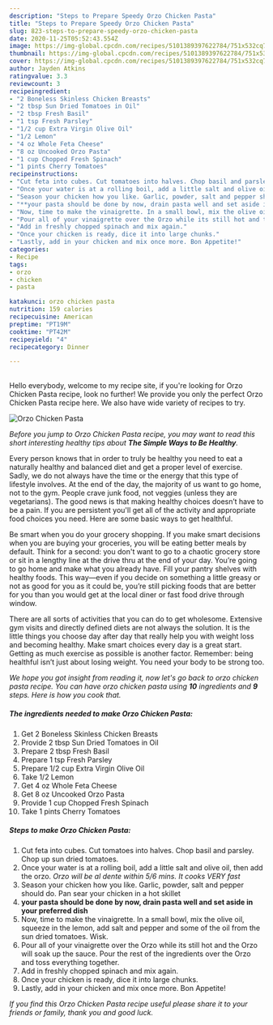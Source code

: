 ```yaml
---
description: "Steps to Prepare Speedy Orzo Chicken Pasta"
title: "Steps to Prepare Speedy Orzo Chicken Pasta"
slug: 823-steps-to-prepare-speedy-orzo-chicken-pasta
date: 2020-11-25T05:52:43.554Z
image: https://img-global.cpcdn.com/recipes/5101389397622784/751x532cq70/orzo-chicken-pasta-recipe-main-photo.jpg
thumbnail: https://img-global.cpcdn.com/recipes/5101389397622784/751x532cq70/orzo-chicken-pasta-recipe-main-photo.jpg
cover: https://img-global.cpcdn.com/recipes/5101389397622784/751x532cq70/orzo-chicken-pasta-recipe-main-photo.jpg
author: Jayden Atkins
ratingvalue: 3.3
reviewcount: 3
recipeingredient:
- "2 Boneless Skinless Chicken Breasts"
- "2 tbsp Sun Dried Tomatoes in Oil"
- "2 tbsp Fresh Basil"
- "1 tsp Fresh Parsley"
- "1/2 cup Extra Virgin Olive Oil"
- "1/2 Lemon"
- "4 oz Whole Feta Cheese"
- "8 oz Uncooked Orzo Pasta"
- "1 cup Chopped Fresh Spinach"
- "1 pints Cherry Tomatoes"
recipeinstructions:
- "Cut feta into cubes. Cut tomatoes into halves. Chop basil and parsley. Chop up sun dried tomatoes."
- "Once your water is at a rolling boil, add a little salt and olive oil, then add the orzo. *Orzo will be al dente within 5/6 mins. It cooks VERY fast*"
- "Season your chicken how you like. Garlic, powder, salt and pepper should do. Pan sear your chicken in a hot skillet"
- "**your pasta should be done by now, drain pasta well and set aside in your preferred dish**"
- "Now, time to make the vinaigrette. In a small bowl, mix the olive oil, squeeze in the lemon, add salt and pepper and some of the oil from the sun dried tomatoes. Wisk."
- "Pour all of your vinaigrette over the Orzo while its still hot and the Orzo will soak up the sauce. Pour the rest of the ingredients over the Orzo and toss everything together."
- "Add in freshly chopped spinach and mix again."
- "Once your chicken is ready, dice it into large chunks."
- "Lastly, add in your chicken and mix once more. Bon Appetite!"
categories:
- Recipe
tags:
- orzo
- chicken
- pasta

katakunci: orzo chicken pasta 
nutrition: 159 calories
recipecuisine: American
preptime: "PT19M"
cooktime: "PT42M"
recipeyield: "4"
recipecategory: Dinner

---
```

<br>
Hello everybody, welcome to my recipe site, if you're looking for Orzo Chicken Pasta recipe, look no further! We provide you only the perfect Orzo Chicken Pasta recipe here. We also have wide variety of recipes to try.
<br>


![Orzo Chicken Pasta](https://img-global.cpcdn.com/recipes/5101389397622784/751x532cq70/orzo-chicken-pasta-recipe-main-photo.jpg)

<i>Before you jump to Orzo Chicken Pasta recipe, you may want to read this short interesting healthy tips about <strong>The Simple Ways to Be Healthy</strong>.</i>

Every person knows that in order to truly be healthy you need to eat a naturally healthy and balanced diet and get a proper level of exercise. Sadly, we do not always have the time or the energy that this type of lifestyle involves. At the end of the day, the majority of us want to go home, not to the gym. People crave junk food, not veggies (unless they are vegetarians). The good news is that making healthy choices doesn’t have to be a pain. If you are persistent you'll get all of the activity and appropriate food choices you need. Here are some basic ways to get healthful.

Be smart when you do your grocery shopping. If you make smart decisions when you are buying your groceries, you will be eating better meals by default. Think for a second: you don't want to go to a chaotic grocery store or sit in a lengthy line at the drive thru at the end of your day. You’re going to go home and make what you already have. Fill your pantry shelves with healthy foods. This way—even if you decide on something a little greasy or not as good for you as it could be, you’re still picking foods that are better for you than you would get at the local diner or fast food drive through window.

There are all sorts of activities that you can do to get wholesome. Extensive gym visits and directly defined diets are not always the solution. It is the little things you choose day after day that really help you with weight loss and becoming healthy. Make smart choices every day is a great start. Getting as much exercise as possible is another factor. Remember: being healthful isn’t just about losing weight. You need your body to be strong too. 


<i>We hope you got insight from reading it, now let's go back to orzo chicken pasta recipe. You can have orzo chicken pasta using <strong>10</strong> ingredients and <strong>9</strong> steps. Here is how you cook that.
</i>

##### The ingredients needed to make Orzo Chicken Pasta:

1. Get 2 Boneless Skinless Chicken Breasts
1. Provide 2 tbsp Sun Dried Tomatoes in Oil
1. Prepare 2 tbsp Fresh Basil
1. Prepare 1 tsp Fresh Parsley
1. Prepare 1/2 cup Extra Virgin Olive Oil
1. Take 1/2 Lemon
1. Get 4 oz Whole Feta Cheese
1. Get 8 oz Uncooked Orzo Pasta
1. Provide 1 cup Chopped Fresh Spinach
1. Take 1 pints Cherry Tomatoes


##### Steps to make Orzo Chicken Pasta:

1. Cut feta into cubes. Cut tomatoes into halves. Chop basil and parsley. Chop up sun dried tomatoes.
1. Once your water is at a rolling boil, add a little salt and olive oil, then add the orzo. *Orzo will be al dente within 5/6 mins. It cooks VERY fast*
1. Season your chicken how you like. Garlic, powder, salt and pepper should do. Pan sear your chicken in a hot skillet
1. **your pasta should be done by now, drain pasta well and set aside in your preferred dish**
1. Now, time to make the vinaigrette. In a small bowl, mix the olive oil, squeeze in the lemon, add salt and pepper and some of the oil from the sun dried tomatoes. Wisk.
1. Pour all of your vinaigrette over the Orzo while its still hot and the Orzo will soak up the sauce. Pour the rest of the ingredients over the Orzo and toss everything together.
1. Add in freshly chopped spinach and mix again.
1. Once your chicken is ready, dice it into large chunks.
1. Lastly, add in your chicken and mix once more. Bon Appetite!


<i>If you find this Orzo Chicken Pasta recipe useful please share it to your friends or family, thank you and good luck.</i>
